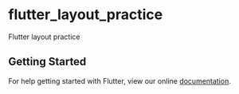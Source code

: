 # flutter_layout_practice

Flutter layout practice

## Getting Started

For help getting started with Flutter, view our online
[documentation](https://flutter.io/).
